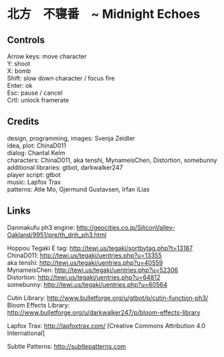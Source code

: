 ﻿# 北方　不寝番　~ Midnight Echoes


## Controls
  
Arrow keys: move character  
Y: shoot  
X: bomb  
Shift: slow down character / focus fire  
Enter: ok  
Esc: pause / cancel  
Crtl: unlock framerate  


## Credits

design, programming, images: Svenja Zeidler  
idea, plot: ChinaD011  
dialog: Chantal Kelm  
characters: ChinaD011, aka tenshi, MynameisChen, Distortion, somebunny  
additional libraries: gtbot, darkwalker247  
player script: gtbot  
music: Lapfox Trax  
patterns: Atle Mo, Gjermund Gustavsen, Irfan iLias  


## Links

Danmakufu ph3 engine: http://geocities.co.jp/SiliconValley-Oakland/9951/pre/th_dnh_ph3.html  
  
Hoppou Tegaki E tag: http://tewi.us/tegaki/sortbytag.php?t=13187  
ChinaD011: http://tewi.us/tegaki/uentries.php?u=13355  
aka tenshi: http://tewi.us/tegaki/uentries.php?u=40559  
MynameisChen: http://tewi.us/tegaki/uentries.php?u=52306  
Distortion: http://tewi.us/tegaki/uentries.php?u=64812  
somebunny: http://tewi.us/tegaki/uentries.php?u=60564  
  
Cutin Library: http://www.bulletforge.org/u/gtbot/p/cutin-function-ph3/  
Bloom Effects Library: http://www.bulletforge.org/u/darkwalker247/p/bloom-effects-library  
  
Lapfox Trax: http://lapfoxtrax.com/ [Creative Commons Attribution 4.0 International]  
  
Subtle Patterns: http://subtlepatterns.com  